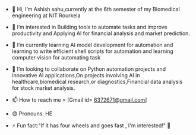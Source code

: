 - 👋 Hi, I’m Ashish sahu,currently at the 6th semester of my  Biomedical engineering  at NIT Rourkela
- 👀 I’m interested  in Building tools to automate  tasks and improve  productivity and  Applying AI for financial analysis and  market prediction.
- 🌱 I’m currently learning  AI model development for  automation  and learning to write  efficient shell scripts for automation and learning  computer vision for automating task

- 💞️ I’m looking to collaborate on  Python automation projects and innovative AI applications,On projects involving AI in healthcare,biomedical research,or diagnostics,Financial data analysis for stock  market analysis.


- 📫 How to reach me  = [Gmail id= 6372671@gmail.com] 
- 😄 Pronouns: HE
- ⚡ Fun fact:"If it has four wheels and goes fast , I'm interested!"  🚗

<!---
Ashish-s2/Ashish-s2 is a ✨ special ✨  repository  because its `README.md`  (this file) appears on your GitHub profile.
You can click the Preview link to take a look at your changes.
--->
